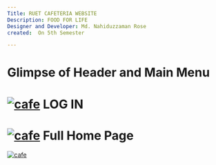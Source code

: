 ```yaml
---
Title: RUET CAFETERIA WEBSITE
Description: FOOD FOR LIFE 
Designer and Developer: Md. Nahiduzzaman Rose
created:  On 5th Semester

---
```

Glimpse of Header and Main Menu
=========
[![cafe](https://cloud.githubusercontent.com/assets/12976221/11995326/02c43166-aa79-11e5-875e-7530fe1a3aac.JPG)](#features)
LOG IN
=========
[![cafe](https://cloud.githubusercontent.com/assets/12976221/11995529/83f4c392-aa7c-11e5-8bce-4aabd0708d01.JPG)](#features)
Full Home Page
=========
[![cafe](https://cloud.githubusercontent.com/assets/12976221/11995475/4ad82906-aa7b-11e5-9278-fb9b021b7e53.jpg)](#features)

